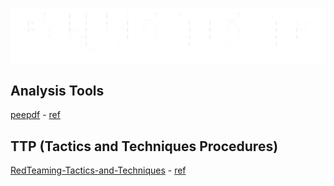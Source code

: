 ![alt text](https://github.com/D-808/blu-team-antics/blob/main/blue-team-banner.png?raw=true)


## Analysis Tools
[peepdf](https://github.com/jesparza/peepdf) - [ref](https://eternal-todo.com/tools/peepdf-pdf-analysis-tool)

## TTP (Tactics and Techniques Procedures)
[RedTeaming-Tactics-and-Techniques](https://github.com/mantvydasb/RedTeaming-Tactics-and-Techniques) - [ref](https://www.ired.team/)
